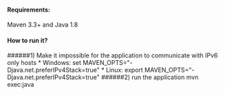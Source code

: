 #### Requirements:
Maven 3.3+ and Java 1.8

#### How to run it? 
######1) Make it impossible for the application to communicate with IPv6 only hosts
    * Windows:  set MAVEN_OPTS="-Djava.net.preferIPv4Stack=true"
    * Linux: export MAVEN_OPTS="-Djava.net.preferIPv4Stack=true"
######2) run the application
    mvn exec:java
